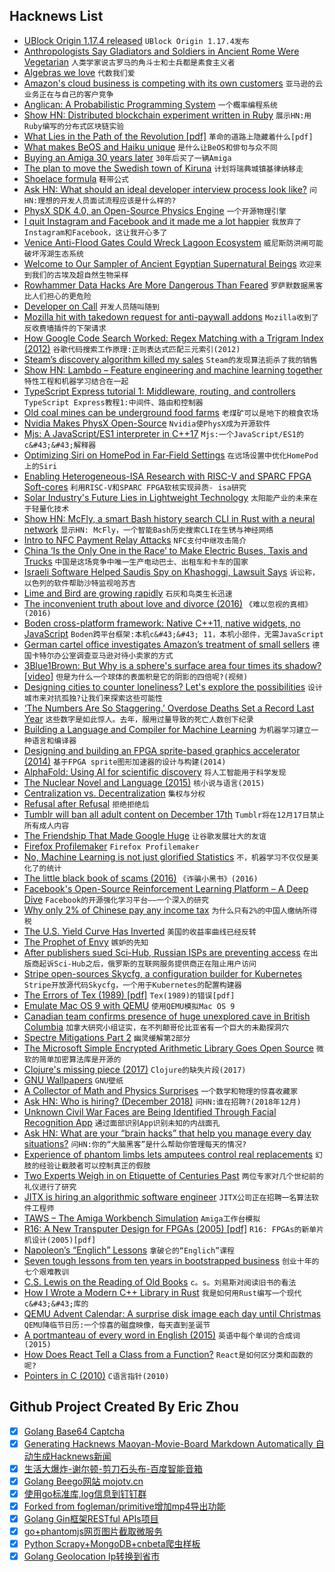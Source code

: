 ## Hacknews List


- [UBlock Origin 1.17.4 released](https://github.com/gorhill/uBlock/releases/tag/1.17.4)  `UBlock Origin 1.17.4发布`
- [Anthropologists Say Gladiators and Soldiers in Ancient Rome Were Vegetarian](https://www.ncbi.nlm.nih.gov/pmc/articles/PMC3761927/)  `人类学家说古罗马的角斗士和士兵都是素食主义者`
- [Algebras we love](https://kubuszok.com/2018/algebras-we-love/)  `代数我们爱`
- [Amazon&#39;s cloud business is competing with its own customers](https://www.cnbc.com/2018/11/30/aws-is-competing-with-its-customers.html)  `亚马逊的云业务正在与自己的客户竞争`
- [Anglican: A Probabilistic Programming System](https://probprog.github.io/anglican/index.html)  `一个概率编程系统`
- [Show HN: Distributed blockchain experiment written in Ruby](https://github.com/oguzbilgic/zincir)  `展示HN:用Ruby编写的分布式区块链实验`
- [What Lies in the Path of the Revolution [pdf]](https://github.com/amb26/papers/blob/master/ppig-2018/What_Lies_in_the_Path_of_the_Revolution.pdf)  `革命的道路上隐藏着什么[pdf]`
- [What makes BeOS and Haiku unique](https://osvoyager.wordpress.com/2018/11/30/what-makes-beos-and-haiku-unique/)  `是什么让BeOS和俳句与众不同`
- [Buying an Amiga 30 years later](https://www.vintagewave.net/blog/2018/11/30/buying-a-commodore-amiga-30-years-later)  `30年后买了一辆Amiga`
- [The plan to move the Swedish town of Kiruna](https://www.theguardian.com/cities/2018/dec/02/kiruna-swedish-arctic-town-had-to-move-reindeer-herders-in-the-way)  `计划将瑞典城镇基律纳移走`
- [Shoelace formula](https://en.wikipedia.org/wiki/Shoelace_formula)  `鞋带公式`
- [Ask HN: What should an ideal developer interview process look like?](item?id=18585677)  `问HN:理想的开发人员面试流程应该是什么样的?`
- [PhysX SDK 4.0, an Open-Source Physics Engine](https://news.developer.nvidia.com/announcing-physx-sdk-4-0-an-open-source-physics-engine/)  `一个开源物理引擎`
- [I quit Instagram and Facebook and it made me a lot happier](https://www.cnbc.com/2018/12/01/social-media-detox-christina-farr-quits-instagram-facebook.html)  `我放弃了Instagram和Facebook，这让我开心多了`
- [Venice Anti-Flood Gates Could Wreck Lagoon Ecosystem](https://www.scientificamerican.com/article/venice-anti-flood-gates-could-wreck-lagoon-ecosystem/)  `威尼斯防洪闸可能破坏泻湖生态系统`
- [Welcome to Our Sampler of Ancient Egyptian Supernatural Beings](http://aedp-2k.swansea.ac.uk)  `欢迎来到我们的古埃及超自然生物采样`
- [Rowhammer Data Hacks Are More Dangerous Than Feared](https://www.wired.com/story/rowhammer-ecc-memory-data-hack/)  `罗萨默数据黑客比人们担心的更危险`
- [Developer on Call](https://henrikwarne.com/2018/12/03/developer-on-call/)  `开发人员随叫随到`
- [Mozilla hit with takedown request for anti-paywall addons](https://github.com/nextgens/anti-paywall/issues/109#issuecomment-441097828)  `Mozilla收到了反收费墙插件的下架请求`
- [How Google Code Search Worked: Regex Matching with a Trigram Index (2012)](https://swtch.com/~rsc/regexp/regexp4.html)  `谷歌代码搜索工作原理:正则表达式匹配三元索引(2012)`
- [Steam’s discovery algorithm killed my sales](http://greyaliengames.com/blog/steams-discovery-algorithm-killed-my-sales/)  `Steam的发现算法扼杀了我的销售`
- [Show HN: Lambdo – Feature engineering and machine learning together](https://github.com/asavinov/lambdo)  `特性工程和机器学习结合在一起`
- [TypeScript Express tutorial 1: Middleware, routing, and controllers](https://wanago.io/2018/12/03/typescript-express-tutorial-routing-controllers-middleware/)  `TypeScript Express教程1:中间件、路由和控制器`
- [Old coal mines can be underground food farms](https://www.bbc.co.uk/news/uk-wales-46221656)  `老煤矿可以是地下的粮食农场`
- [Nvidia Makes PhysX Open-Source](https://www.phoronix.com/scan.php?page=news_item&amp;px=NVIDIA-Open-Source-PhysX)  `Nvidia使PhysX成为开源软件`
- [Mjs: A JavaScript/ES1 interpreter in C&#43;&#43;17](https://github.com/mras0/mjs)  `Mjs:一个JavaScript/ES1的c&#43;&#43;解释器`
- [Optimizing Siri on HomePod in Far‑Field Settings](https://machinelearning.apple.com/2018/12/03/optimizing-siri-on-homepod-in-far-field-settings.html)  `在远场设置中优化HomePod上的Siri`
- [Enabling Heterogeneous-ISA Research with RISC-V and SPARC FPGA Soft-cores](https://arxiv.org/abs/1811.08091)  `利用RISC-V和SPARC FPGA软核实现异质- isa研究`
- [Solar Industry&#39;s Future Lies in Lightweight Technology](https://www.scientificamerican.com/article/solar-industrys-future-lies-in-lightweight-technology/)  `太阳能产业的未来在于轻量化技术`
- [Show HN: McFly, a smart Bash history search CLI in Rust with a neural network](https://github.com/cantino/mcfly)  `显示HN: McFly，一个智能Bash历史搜索CLI在生锈与神经网络`
- [Intro to NFC Payment Relay Attacks](https://salmg.net/2018/12/01/intro-to-nfc-payment-relay-attacks/)  `NFC支付中继攻击简介`
- [China ‘Is the Only One in the Race’ to Make Electric Buses, Taxis and Trucks](https://www.wsj.com/articles/china-has-early-lead-on-electric-commercial-vehicles-1543755601)  `中国是这场竞争中唯一生产电动巴士、出租车和卡车的国家`
- [Israeli Software Helped Saudis Spy on Khashoggi, Lawsuit Says](https://www.nytimes.com/2018/12/02/world/middleeast/saudi-khashoggi-spyware-israel.html)  `诉讼称，以色列的软件帮助沙特监视哈苏吉`
- [Lime and Bird are growing rapidly](https://www.futureengine.org/articles/scooters-are-worth-10b)  `石灰和鸟类生长迅速`
- [The inconvenient truth about love and divorce (2016)](https://ideas.ted.com/the-inconvenient-truth-about-love-and-divorce/)  `《难以忽视的真相》(2016)`
- [Boden cross-platform framework: Native C&#43;&#43;11, native widgets, no JavaScript](https://github.com/ashampoosystems/boden)  `Boden跨平台框架:本机c&#43;&#43; 11，本机小部件，无需JavaScript`
- [German cartel office investigates Amazon’s treatment of small sellers](https://www.handelsblatt.com/today/companies/antitrust-german-cartel-office-investigates-amazons-treatment-of-small-sellers/23701670.html?ticket=ST-6205428-k5gUAoSGgp5JpMDs2mkz-ap1)  `德国卡特尔办公室调查亚马逊对待小卖家的方式`
- [3Blue1Brown: But Why is a sphere&#39;s surface area four times its shadow? [video]](https://www.youtube.com/watch?v=GNcFjFmqEc8)  `但是为什么一个球体的表面积是它的阴影的四倍呢?(视频)`
- [Designing cities to counter loneliness? Let&#39;s explore the possibilities](https://theconversation.com/designing-cities-to-counter-loneliness-lets-explore-the-possibilities-104853)  `设计城市来对抗孤独?让我们来探索这些可能性`
- [‘The Numbers Are So Staggering.’ Overdose Deaths Set a Record Last Year](https://www.nytimes.com/interactive/2018/11/29/upshot/fentanyl-drug-overdose-deaths.html)  `这些数字是如此惊人。去年，服用过量导致的死亡人数创下纪录`
- [Building a Language and Compiler for Machine Learning](https://julialang.org/blog/2018/12/ml-language-compiler)  `为机器学习建立一种语言和编译器`
- [Designing and building an FPGA sprite-based graphics accelerator (2014)](http://andybrown.me.uk/2014/06/01/ase/)  `基于FPGA sprite图形加速器的设计与构建(2014)`
- [AlphaFold: Using AI for scientific discovery](https://deepmind.com/blog/alphafold/)  `将人工智能用于科学发现`
- [The Nuclear Novel and Language (2015)](http://histscifi.com/essays/gordin/languages)  `核小说与语言(2015)`
- [Centralization vs. Decentralization](https://avc.com/2018/12/centralization-vs-decentralization/)  `集权与分权`
- [Refusal after Refusal](http://www.harvarddesignmagazine.org/issues/46/refusal-after-refusal)  `拒绝拒绝后`
- [Tumblr will ban all adult content on December 17th](https://www.theverge.com/2018/12/3/18123752/tumblr-adult-content-porn-ban-date-explicit-changes-why-safe-mode)  `Tumblr将在12月17日禁止所有成人内容`
- [The Friendship That Made Google Huge](https://www.newyorker.com/magazine/2018/12/10/the-friendship-that-made-google-huge)  `让谷歌发展壮大的友谊`
- [Firefox Profilemaker](https://ffprofile.com/)  `Firefox Profilemaker`
- [No, Machine Learning is not just glorified Statistics](https://towardsdatascience.com/no-machine-learning-is-not-just-glorified-statistics-26d3952234e3)  `不，机器学习不仅仅是美化了的统计`
- [The little black book of scams (2016)](https://www.accc.gov.au/publications/the-little-black-book-of-scams)  `《诈骗小黑书》(2016)`
- [Facebook&#39;s Open-Source Reinforcement Learning Platform – A Deep Dive](https://xaviergeerinck.com/facebook-horizon)  `Facebook的开源强化学习平台——一个深入的研究`
- [Why only 2% of Chinese pay any income tax](https://www.economist.com/china/2018/12/01/why-only-2-of-chinese-pay-any-income-tax)  `为什么只有2%的中国人缴纳所得税`
- [The U.S. Yield Curve Has Inverted](https://www.bloomberg.com/opinion/articles/2018-12-03/u-s-yield-curve-just-inverted-that-s-huge)  `美国的收益率曲线已经反转`
- [The Prophet of Envy](https://www.nybooks.com/articles/2018/12/20/rene-girard-prophet-envy/)  `嫉妒的先知`
- [After publishers sued Sci-Hub, Russian ISPs are preventing access](https://motherboard.vice.com/en_us/article/gy7d7j/sci-hub-and-lib-gen-continue-to-get-attacked-around-the-world)  `在出版商起诉Sci-Hub之后，俄罗斯的互联网服务提供商正在阻止用户访问`
- [Stripe open-sources Skycfg, a configuration builder for Kubernetes](https://github.com/stripe/skycfg)  `Stripe开放源代码Skycfg，一个用于Kubernetes的配置构建器`
- [The Errors of Tex (1989) [pdf]](http://texdoc.net/texmf-dist/doc/generic/knuth/errata/errorlog.pdf)  `Tex(1989)的错误[pdf]`
- [Emulate Mac OS 9 with QEMU](https://www.jamesbadger.ca/2018/11/07/emulate-mac-os-9-with-qemu/)  `使用QEMU模拟Mac OS 9`
- [Canadian team confirms presence of huge unexplored cave in British Columbia](https://www.canadiangeographic.ca/article/canadian-team-confirms-presence-huge-unexplored-cave-british-columbia)  `加拿大研究小组证实，在不列颠哥伦比亚省有一个巨大的未勘探洞穴`
- [Spectre Mitigations Part 2](https://www.wasmjit.org/blog/spectre-mitigations-part-2.html)  `幽灵缓解第2部分`
- [The Microsoft Simple Encrypted Arithmetic Library Goes Open Source](https://www.microsoft.com/en-us/research/blog/the-microsoft-simple-encrypted-arithmetic-library-goes-open-source/)  `微软的简单加密算法库是开源的`
- [Clojure&#39;s missing piece (2017)](http://nathanmarz.com/blog/clojures-missing-piece.html)  `Clojure的缺失片段(2017)`
- [GNU Wallpapers](https://www.gnu.org/graphics/wallpapers.en.html)  `GNU壁纸`
- [A Collector of Math and Physics Surprises](https://www.quantamagazine.org/tadashi-tokieda-collects-math-and-physics-surprises-20181127/)  `一个数学和物理的惊喜收藏家`
- [Ask HN: Who is hiring? (December 2018)](item?id=18589702)  `问HN:谁在招聘?(2018年12月)`
- [Unknown Civil War Faces are Being Identified Through Facial Recognition App](https://www.thevintagenews.com/2018/12/01/civil-war-photo-sleuth/)  `通过面部识别App识别未知的内战面孔`
- [Ask HN: What are your “brain hacks” that help you manage every day situations?](item?id=18588727)  `问HN:你的“大脑黑客”是什么帮助你管理每天的情况?`
- [Experience of phantom limbs lets amputees control real replacements](https://www.economist.com/science-and-technology/2018/12/01/experience-of-phantom-limbs-lets-amputees-control-real-replacements)  `幻肢的经验让截肢者可以控制真正的假肢`
- [Two Experts Weigh in on Etiquette of Centuries Past](https://www.nytimes.com/2018/11/26/books/review/how-to-behave-badly-elizabethan-england-ruth-goodman-what-would-mrs-astor-do-cecelia-tichi.html)  `两位专家对几个世纪前的礼仪进行了研究`
- [JITX is hiring an algorithmic software engineer](item?id=18590456)  `JITX公司正在招聘一名算法软件工程师`
- [TAWS – The Amiga Workbench Simulation](http://www.taws.ch/WB.html)  `Amiga工作台模拟`
- [R16: A New Transputer Design for FPGAs (2005) [pdf]](https://pdfs.semanticscholar.org/64b8/c6ddf2b07ee72a316eb7059d5361cf8d7eac.pdf)  `R16: FPGAs的新单片机设计(2005)[pdf]`
- [Napoleon’s “Englich” Lessons](https://publicdomainreview.org/collections/napoleons-englich-lessons/)  `拿破仑的“Englich”课程`
- [Seven tough lessons from ten years in bootstrapped business](https://likewise.am/2018/12/01/seven-tough-lessons-from-ten-years-in-bootstrapped-business/)  `创业十年的七个艰难教训`
- [C.S. Lewis on the Reading of Old Books](https://reasonabletheology.org/cs-lewis-on-reading-old-books/)  `c。s。刘易斯对阅读旧书的看法`
- [How I Wrote a Modern C&#43;&#43; Library in Rust](https://hsivonen.fi/modern-cpp-in-rust/)  `我是如何用Rust编写一个现代c&#43;&#43;库的`
- [QEMU Advent Calendar: A surprise disk image each day until Christmas](https://qemu-advent-calendar.org/)  `QEMU降临节日历:一个惊喜的磁盘映像，每天直到圣诞节`
- [A portmanteau of every word in English (2015)](http://www.cs.cmu.edu/~tom7/portmantout/)  `英语中每个单词的合成词(2015)`
- [How Does React Tell a Class from a Function?](https://overreacted.io/how-does-react-tell-a-class-from-a-function/)  `React是如何区分类和函数的呢?`
- [Pointers in C (2010)](https://boredzo.org/pointers/)  `C语言指针(2010)`

## Github Project Created By Eric Zhou

- [x] [Golang Base64 Captcha](https://github.com/mojocn/base64Captcha)
- [x] [Generating Hacknews Maoyan-Movie-Board Markdown Automatically 自动生成Hacknews新闻](https://github.com/dejavuzhou/md-genie)
- [x] [生活大爆炸-谢尔顿-剪刀石头布-百度智能音箱](https://github.com/mojocn/dueros-bang-game)
- [x] [Golang Beego网站 mojotv.cn](https://github.com/mojocn/www.mojotv.cn)
- [x] [使用go标准库,log信息到钉钉群](https://github.com/mojocn/dooger)
- [x] [Forked from fogleman/primitive增加mp4导出功能](https://github.com/mojocn/primitive)
- [x] [Golang Gin框架RESTful APIs项目](https://github.com/JJJJJJJerk/ezier-golang-web-api-framework)
- [x] [go+phantomjs网页图片截取微服务](https://github.com/mojocn/screen_shot)
- [x] [Python Scrapy+MongoDB+cnbeta爬虫样板](https://github.com/mojocn/scrapy_mongodb_boilerplate_cnbeta)
- [x] [Golang Geolocation Ip转换到省市](https://github.com/mojocn/ip2location)